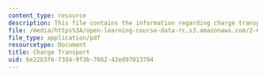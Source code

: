```yaml
---
content_type: resource
description: This file contains the information regarding charge transport.
file: /media/https%3A/open-learning-course-data-rc.s3.amazonaws.com/2-627-fundamentals-of-photovoltaics-fall-2013/6e22b3f673d49f3b766242ed97013794_MIT2_627F13_lec04.pdf
file_type: application/pdf
resourcetype: Document
title: Charge Transport
uid: 6e22b3f6-73d4-9f3b-7662-42ed97013794
---
```

